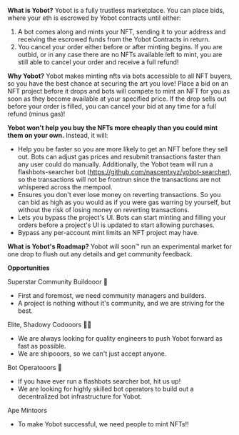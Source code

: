 **What is Yobot?**
Yobot is a fully trustless marketplace. You can place bids, where your eth is escrowed by Yobot contracts until either:

1. A bot comes along and mints your NFT, sending it to your address and receiving the escrowed funds from the Yobot Contracts in return.
2. You cancel your order either before or after minting begins. If you are outbid, or in any case there are no NFTs available left to mint, you are still able to cancel your order and receive a full refund!

**Why Yobot?**
Yobot makes minting nfts via bots accessible to all NFT buyers, so you have the best chance at securing the art you love!
Place a bid on an NFT project before it drops and bots will compete to mint an NFT for you as soon as they become available at your specified price.
If the drop sells out before your order is filled, you can cancel your bid at any time for a full refund (minus gas)!

**Yobot won't help you buy the NFTs more cheaply than you could mint them on your own.**
Instead, it will:

- Help you be faster so you are more likely to get an NFT before they sell out. Bots can adjust gas prices and resubmit transactions faster than any user could do manually. Additionally, the Yobot team will run a flashbots-searcher bot (https://github.com/nascentxyz/yobot-searcher), so the transactions will not be frontrun since the transactions are not whispered across the mempool.
- Ensures you don't ever lose money on reverting transactions. So you can bid as high as you would as if you were gas warring by yourself, but without the risk of losing money on reverting transactions.
- Lets you bypass the project's UI. Bots can start minting and filling your orders before a project's UI is updated to start allowing purchases.
- Bypass any per-account mint limits an NFT project may have.

**What is Yobot's Roadmap?**
Yobot will soon:tm: run an experimental market for one drop to flush out any details and get community feedback.

**Opportunities**

Superstar Community Buildooor 🤝

- First and foremost, we need community managers and builders.
- A project is nothing without it's community, and we are striving for the best.

Elite, Shadowy Codooors 👷🏼

- We are always looking for quality engineers to push Yobot forward as fast as possible.
- We are shipooors, so we can't just accept anyone.

Bot Operatooors 🤖

- If you have ever run a flashbots searcher bot, hit us up!
- We are looking for highly skilled bot operators to build out a decentralized bot infrastructure for Yobot.

Ape Mintoors

- To make Yobot successful, we need people to mint NFTs!!
